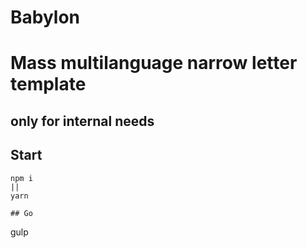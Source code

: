 # Babylon
# Mass multilanguage narrow letter template 
## only for internal needs
## Start
  ```
  npm i
  || 
  yarn
  ```
```
## Go
```
gulp
```
